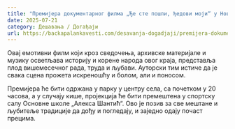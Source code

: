 ```yaml
---
title: "Премијера документарног филма „Ђе сте пошли, ђедови моји“ у Новој Гајдобри"
date: 2025-07-21
category: Дешавања / Догађаји
url: https://backapalankavesti.com/desavanja-dogadjaji/premijera-dokumentarnog-filma-dje-ste-posli-djedovi-moji-u-novoj-gajdobri/
---
```


Овај емотивни филм који кроз сведочења, архивске материјале и музику осветљава историју и корене народа овог краја, представља плод вишемесечног рада, труда и љубави. Ауторски тим истиче да је свака сцена прожета искреношћу и болом, али и поносом.

Премијера ће бити одржана у парку у центру села, са почетком у 20 часова, а у случају кише, пројекција ће бити премештена у спортску салу Основне школе „Алекса Шантић“. Oво је позив за све мештане и љубитеље традиције да дођу и погледају, и заједно одају почаст прецима.
